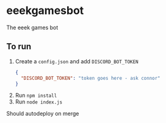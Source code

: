 # eeekgamesbot
The eeek games bot

## To run 

1. Create a `config.json` and add `DISCORD_BOT_TOKEN`
    ```json
    {
      "DISCORD_BOT_TOKEN": "token goes here - ask connor"
    }
    ```
2. Run `npm install`
3. Run `node index.js`

Should autodeploy on merge